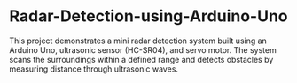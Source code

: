 # Radar-Detection-using-Arduino-Uno
This project demonstrates a mini radar detection system built using an Arduino Uno, ultrasonic sensor (HC-SR04), and servo motor. The system scans the surroundings within a defined range and detects obstacles by measuring distance through ultrasonic waves.
